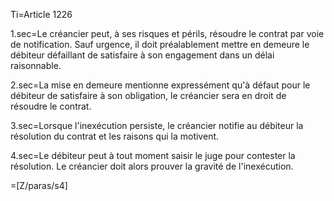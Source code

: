 Ti=Article 1226

1.sec=Le créancier peut, à ses risques et périls, résoudre le contrat par voie de notification. Sauf urgence, il doit préalablement mettre en demeure le débiteur défaillant de satisfaire à son engagement dans un délai raisonnable.

2.sec=La mise en demeure mentionne expressément qu'à défaut pour le débiteur de satisfaire à son obligation, le créancier sera en droit de résoudre le contrat.

3.sec=Lorsque l'inexécution persiste, le créancier notifie au débiteur la résolution du contrat et les raisons qui la motivent.

4.sec=Le débiteur peut à tout moment saisir le juge pour contester la résolution. Le créancier doit alors prouver la gravité de l'inexécution.

=[Z/paras/s4]